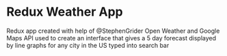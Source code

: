 # Redux Weather App
Redux app created with help of @StephenGrider
Open Weather and Google Maps API used to create an interface that gives a 5 day forecast displayed by line graphs for any city in the US typed into search bar
